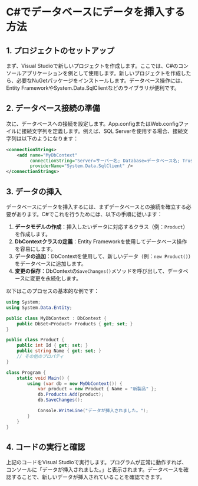 # C#でデータベースにデータを挿入する方法
## 1. プロジェクトのセットアップ
まず、Visual Studioで新しいプロジェクトを作成します。ここでは、C#のコンソールアプリケーションを例として使用します。新しいプロジェクトを作成したら、必要なNuGetパッケージをインストールします。データベース操作には、Entity FrameworkやSystem.Data.SqlClientなどのライブラリが便利です。

## 2. データベース接続の準備
次に、データベースへの接続を設定します。App.configまたはWeb.configファイルに接続文字列を定義します。例えば、SQL Serverを使用する場合、接続文字列は以下のようになります：

```xml
<connectionStrings>
    <add name="MyDbContext" 
         connectionString="Server=サーバー名; Database=データベース名; Trusted_Connection=True;" 
         providerName="System.Data.SqlClient" />
</connectionStrings>
```

## 3. データの挿入
データベースにデータを挿入するには、まずデータベースとの接続を確立する必要があります。C#でこれを行うためには、以下の手順に従います：

1. **データモデルの作成**：挿入したいデータに対応するクラス（例：`Product`）を作成します。
2. **DbContextクラスの定義**：Entity Frameworkを使用してデータベース操作を容易にします。
3. **データの追加**：DbContextを使用して、新しいデータ（例：`new Product()`）をデータベースに追加します。
4. **変更の保存**：DbContextの`SaveChanges()`メソッドを呼び出して、データベースに変更を永続化します。

以下はこのプロセスの基本的な例です：

```csharp
using System;
using System.Data.Entity;

public class MyDbContext : DbContext {
    public DbSet<Product> Products { get; set; }
}

public class Product {
    public int Id { get; set; }
    public string Name { get; set; }
    // その他のプロパティ
}

class Program {
    static void Main() {
        using (var db = new MyDbContext()) {
            var product = new Product { Name = "新製品" };
            db.Products.Add(product);
            db.SaveChanges();

            Console.WriteLine("データが挿入されました。");
        }
    }
}
```

## 4. コードの実行と確認
上記のコードをVisual Studioで実行します。プログラムが正常に動作すれば、コンソールに「データが挿入されました。」と表示されます。データベースを確認することで、新しいデータが挿入されていることを確認できます。